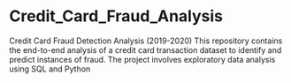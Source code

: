# Credit_Card_Fraud_Analysis
Credit Card Fraud Detection Analysis (2019-2020) This repository contains the end-to-end analysis of a credit card transaction dataset to identify and predict instances of fraud. The project involves exploratory data analysis using SQL and Python
